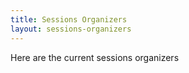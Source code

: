 ```yaml
---
title: Sessions Organizers
layout: sessions-organizers
---
```


Here are the current sessions organizers
